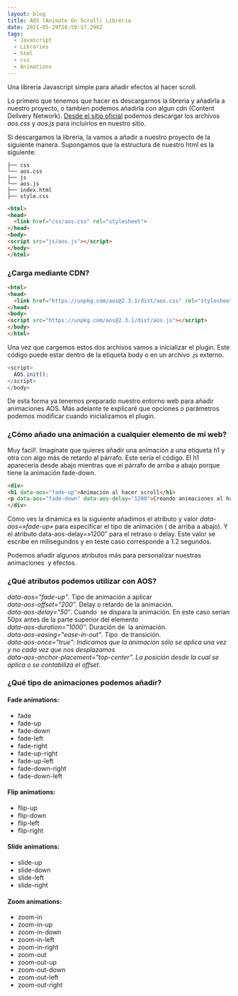 ```yaml
---
layout: blog
title: AOS (Animate On Scroll) Libreria
date: 2021-05-29T16:59:17.298Z
tags:
  - Javascript
  - Libraries
  - html
  - css
  - Animations
---
```

Una libreria Javascript simple para añadir efectos al hacer scroll.

Lo primero que tenemos que hacer es descargarnos la librería y añadirla a nuestro proyecto, o tambien podemos añadirla con algun cdn (Content Delivery Network). [Desde el sitio oficial](https://michalsnik.github.io/aos/) podemos descargar los archivos *aos.css* y *aos.js* para incluirlos en nuestro sitio.

Si descargamos la libreria, la vamos a añadir a nuestro proyecto de la siguiente manera. Supongamos que la estructura de nuestro html es la siguiente:

```
├── css
└── aos.css
├── js
└── aos.js
├── index.html
├── style.css
```

```html
<html>
<head>
  <link href="css/aos.css" rel="stylesheet">  
</head>
<body>
<script src="js/aos.js"></script>
</body>
</html>
```

### ¿Carga mediante CDN?

```html
<html>
<head>
  <link href="https://unpkg.com/aos@2.3.1/dist/aos.css" rel="stylesheet">  
</head>
<body>
<script src="https://unpkg.com/aos@2.3.1/dist/aos.js"></script>
</body>
</html>
```



Una vez que cargemos estos dos archivos vamos a inicializar el plugin. Este código puede estar dentro de la etiqueta body o en un archivo .js externo.

```javascript
<script>
  AOS.init();
</script>
</body>
```

De esta forma ya tenemos preparado nuestro entorno web para añadir animaciones AOS. Más adelante te explicaré que opciones o parámetros podemos modificar cuando inicializamos el plugin.

### ¿Cómo añado una animación a cualquier elemento de mi web?

Muy facil!. Imagínate que quieres añadir una animación a una etiqueta h1 y otra con algo más de retardo al párrafo. Este sería el código. El h1 aparecería desde abajo mientras que el párrafo de arriba a abajo porque tiene la animación fade-down.

```html
<div>
<h1 data-aos="fade-up">Animación al hacer scroll</h1>
<p data-aos="fade-down" data-aos-delay="1200">Creando animaciones al hacer scroll...<p>
</div>
```

Cómo ves la dinámica es la siguiente añadimos el atributo y valor *data-aos=»fade-up»* para especificar el tipo de animación ( de arriba a abajo). Y el atributo data-aos-delay=»1200″ para el retraso o delay. Este valor se escribe en milisegundos y en teste caso corresponde a 1.2 segundos.

Podemos añadir algunos atributos más para personalizar nuestras animaciones  y efectos.

### ¿Qué atributos podemos utilizar con AOS?

*data-aos="fade-up"*. Tipo de animación a aplicar\
*data-aos-offset="200″.* Delay o retardo de la animación.\
*data-aos-delay="50″*. Cuando  se dispara la animación. En este caso serían 50px antes de la parte superior del elemento\
*data-aos-duration="1000″*. Duración de  la animación.\
*data-aos-easing="ease-in-out"*. Tipo  de transición.\
*data-aos-once="true": Indicamos que la animación sólo se aplica una vez y no cada vez que nos desplazamos*\
*data-aos-anchor-placement="top-center". La posición desde la cual se aplica o se contabiliza el offset.*

### ¿Qué tipo de animaciones podemos añadir?

#### Fade animations:

* fade
* fade-up
* fade-down
* fade-left
* fade-right
* fade-up-right
* fade-up-left
* fade-down-right
* fade-down-left

<!--StartFragment-->

#### Flip animations:

* flip-up
* flip-down
* flip-left
* flip-right

#### Slide animations:

* slide-up
* slide-down
* slide-left
* slide-right

#### Zoom animations:

* zoom-in
* zoom-in-up
* zoom-in-down
* zoom-in-left
* zoom-in-right
* zoom-out
* zoom-out-up
* zoom-out-down
* zoom-out-left
* zoom-out-right